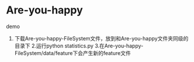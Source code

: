 # Are-you-happy
demo
1. 下载Are-you-happy-FileSystem文件，放到和Are-you-happy文件夹同级的目录下
2.运行python statistics.py
3.在Are-you-happy-FileSystem/data/feature下会产生新的feature文件
